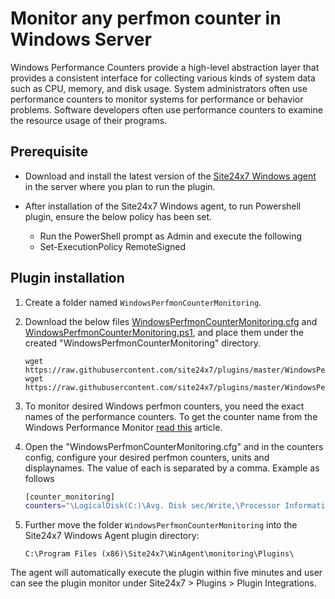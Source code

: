 # Monitor any perfmon counter in Windows Server

Windows Performance Counters provide a high-level abstraction layer that provides a consistent interface for collecting various kinds of system data such as CPU, memory, and disk usage. System administrators often use performance counters to monitor systems for performance or behavior problems. Software developers often use performance counters to examine the resource usage of their programs.
	
## **Prerequisite**

- Download and install the latest version of the [Site24x7 Windows agent](https://www.site24x7.com/app/client#/admin/inventory/add-monitor) in the server where you plan to run the plugin.

- After installation of the Site24x7 Windows agent, to run Powershell plugin, ensure the below policy has been set.
  - Run the PowerShell prompt as Admin and execute the following 
  - Set-ExecutionPolicy RemoteSigned


## **Plugin installation**

1. Create a folder named `WindowsPerfmonCounterMonitoring`.

2. Download the below files [WindowsPerfmonCounterMonitoring.cfg](https://github.com/site24x7/plugins/blob/master/WindowsPerfmonCounterMonitoring/WindowsPerfmonCounterMonitoring.cfg) and [WindowsPerfmonCounterMonitoring.ps1](https://github.com/site24x7/plugins/blob/master/WindowsPerfmonCounterMonitoring/WindowsPerfmonCounterMonitoring.ps1), and place them under the created "WindowsPerfmonCounterMonitoring" directory.
	```
	wget https://raw.githubusercontent.com/site24x7/plugins/master/WindowsPerfmonCounterMonitoring/WindowsPerfmonCounterMonitoring.ps1
	wget https://raw.githubusercontent.com/site24x7/plugins/master/WindowsPerfmonCounterMonitoring/WindowsPerfmonCounterMonitoring.cfg
	```
		
3. To monitor desired Windows perfmon counters, you need the exact names of the performance counters. To get the counter name from the Windows Performance Monitor [read this](https://support.site24x7.com/portal/en/kb/articles/add-perfmon-counters-in-windows) article.

5. Open the "WindowsPerfmonCounterMonitoring.cfg" and in the counters config, configure your desired perfmon counters, units and displaynames. The value of each is separated by a comma. Example as follows

  	```bash
	[counter_monitoring]
	counters="\LogicalDisk(C:)\Avg. Disk sec/Write,\Processor Information(_Total)\% Processor Time,\LogicalDisk(C:)\Avg. Disk Bytes/Write,\Processor(_Total)\% Idle Time,\Event Log\Events/sec,\PhysicalDisk(_Total)\Avg. Disk Bytes/Read,\LogicalDisk(_Total)\Current Disk Queue Length,\Thread(_Total/_Total)\Priority Current,\Process(_Total)\IO Read Operations/sec,\Database(HealthService)\Database Cache % Hit"
	```
		
6. Further move the folder `WindowsPerfmonCounterMonitoring` into the Site24x7 Windows Agent plugin directory:
   
	```
	C:\Program Files (x86)\Site24x7\WinAgent\monitoring\Plugins\
	```
 
The agent will automatically execute the plugin within five minutes and user can see the plugin monitor under Site24x7 > Plugins > Plugin Integrations. 
